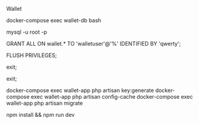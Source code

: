 Wallet

docker-compose exec wallet-db bash

mysql -u root -p

GRANT ALL ON wallet.* TO 'walletuser'@'%' IDENTIFIED BY 'qwerty';

FLUSH PRIVILEGES;

exit;

exit;

docker-compose exec wallet-app php artisan key:generate
docker-compose exec wallet-app php artisan config-cache
docker-compose exec wallet-app php artisan migrate

npm install && npm run dev





